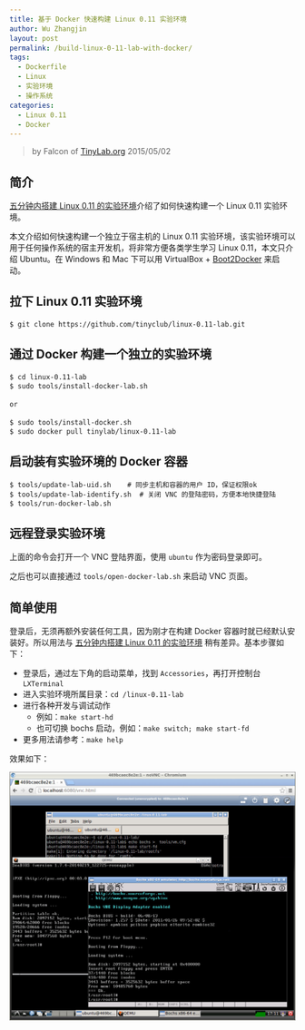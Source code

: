 ```yaml
---
title: 基于 Docker 快速构建 Linux 0.11 实验环境
author: Wu Zhangjin
layout: post
permalink: /build-linux-0-11-lab-with-docker/
tags:
  - Dockerfile
  - Linux
  - 实验环境
  - 操作系统
categories:
  - Linux 0.11
  - Docker
---
```


> by Falcon of [TinyLab.org][1]
> 2015/05/02


## 简介

[五分钟内搭建 Linux 0.11 的实验环境][2]介绍了如何快速构建一个 Linux 0.11 实验环境。

本文介绍如何快速构建一个独立于宿主机的 Linux 0.11 实验环境，该实验环境可以用于任何操作系统的宿主开发机，将非常方便各类学生学习 Linux 0.11，本文只介绍 Ubuntu。在 Windows 和 Mac 下可以用 VirtualBox + [Boot2Docker][3] 来启动。

## 拉下 Linux 0.11 实验环境

    $ git clone https://github.com/tinyclub/linux-0.11-lab.git


## 通过 Docker 构建一个独立的实验环境

    $ cd linux-0.11-lab
    $ sudo tools/install-docker-lab.sh

    or

    $ sudo tools/install-docker.sh
    $ sudo docker pull tinylab/linux-0.11-lab


## 启动装有实验环境的 Docker 容器

    $ tools/update-lab-uid.sh    # 同步主机和容器的用户 ID，保证权限ok
    $ tools/update-lab-identify.sh  # 关闭 VNC 的登陆密码，方便本地快捷登陆
    $ tools/run-docker-lab.sh


## 远程登录实验环境

上面的命令会打开一个 VNC 登陆界面，使用 `ubuntu` 作为密码登录即可。

之后也可以直接通过 `tools/open-docker-lab.sh` 来启动 VNC 页面。

## 简单使用

登录后，无须再额外安装任何工具，因为刚才在构建 Docker 容器时就已经默认安装好。所以用法与 [五分钟内搭建 Linux 0.11 的实验环境][2] 稍有差异。基本步骤如下：

  * 登录后，通过左下角的启动菜单，找到 `Accessories`，再打开控制台 `LXTerminal`
  * 进入实验环境所属目录：`cd /linux-0.11-lab`
  * 进行各种开发与调试动作
      * 例如：`make start-hd`
      * 也可切换 bochs 启动，例如：`make switch; make start-fd`
  * 更多用法请参考：`make help`

效果如下：

![Linux 0.11 Lab with Docker][4]





 [1]: http://tinylab.org
 [2]: /take-5-minutes-to-build-linux-0-11-experiment-envrionment/
 [3]: http://boot2docker.io/
 [4]: /wp-content/uploads/2015/05/linux-0.11-lab-with-docker-vncserver+novnc.jpg
